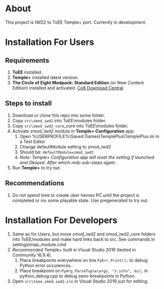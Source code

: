 # About
This project is IWD2 to ToEE Temple+ port. Currently in development.

# Installation For Users
## Requirements
1. **ToEE** installed.
2. **Temple+** installed latest version.
3. **The Circle of Eight Modpack: Standard Edition** (or New Content Edition) installed and activated. [Co8 Download Central](https://co8.org/community/forums/download-central.90/)

## Steps to install
1. Download or clone this repo into some folder.
2. Copy `src\zmod_iwd2` into ToEE\modules folder.
3. Copy `src\zmod_iwd2_core`_core into ToEE\modules folder.
4. Activate zmod_iwd2 module in **Temple+ Configuration** app:
    1. Open %USERPROFILE%\Saved Games\TemplePlus\TemplePlus.ini in a Text Editor
    2. Change defaultModule setting to zmod_iwd2
    3. Should be: `defaultModule=zmod_iwd2`
    4. *Note: Temple+ Configuration app will reset the setting if launched and Okayed. After which redo sub-steps again.*
5. Run **Temple+** to try out.

## Recommendations
1. Do not spend time to create uber heroes PC until the project is completed or ins some playable state. Use pregenerated to try out.

# Installation For Developers
1. Same as for Users, but move zmod_iwd2 and zmod_iwd2_core folders into ToEE/modules and make hard links back to src. See commands in settings\map_module.cmd
2. *Recommended* Temple+ built in Visual Studio 2019 (tested in Community 16.9.4).
    1. Place breakpoints everywhere on line `PyErr_Print();` to debug Python error occurences.
    2. Place breakpoint on `PyArg_ParseTuple(args, "s:info", &s);` in python_debug.cpp to debug semi-breakpoints in Python.
3. Open `src\toee.zmod.iwd2.sln` in Visual Studio 2019 just for editing.